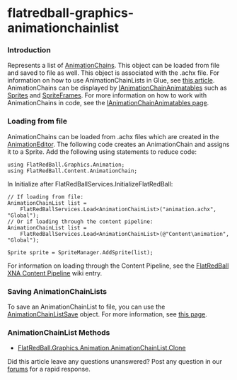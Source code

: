 # flatredball-graphics-animationchainlist

### Introduction

Represents a list of [AnimationChains](../../../../../frb/docs/index.php). This object can be loaded from file and saved to file as well. This object is associated with the .achx file. For information on how to use AnimationChainLists in Glue, see [this article](../../../../../frb/docs/index.php). AnimationChains can be displayed by [IAnimationChainAnimatables](../../../../../frb/docs/index.php) such as [Sprites](../../../../../frb/docs/index.php) and [SpriteFrames](../../../../../frb/docs/index.php). For more information on how to work with AnimationChains in code, see the [IAnimationChainAnimatables page](../../../../../frb/docs/index.php).

### Loading from file

AnimationChains can be loaded from .achx files which are created in the [AnimationEditor](../../../../../AnimationEditorWiki.md). The following code creates an AnimationChain and assigns it to a Sprite. Add the following using statements to reduce code:

```
using FlatRedBall.Graphics.Animation;
using FlatRedBall.Content.AnimationChain;
```

In Initialize after FlatRedBallServices.InitializeFlatRedBall:

```
// If loading from file:
AnimationChainList list = 
    FlatRedBallServices.Load<AnimationChainList>("animation.achx", "Global");
// Or if loading through the content pipeline:
AnimationChainList list = 
    FlatRedBallServices.Load<AnimationChainList>(@"Content\animation", "Global"); 

Sprite sprite = SpriteManager.AddSprite(list);
```

For information on loading through the Content Pipeline, see the [FlatRedBall XNA Content Pipeline](../../../../../frb/docs/index.php) wiki entry.

### Saving AnimationChainLists

To save an AnimationChainList to file, you can use the [AnimationChainListSave](../../../../../frb/docs/index.php) object. For more information, see [this page](../../../../../frb/docs/index.php).

### AnimationChainList Methods

* [FlatRedBall.Graphics.Animation.AnimationChainList.Clone](../../../../../frb/docs/index.php)

Did this article leave any questions unanswered? Post any question in our [forums](../../../../../frb/forum.md) for a rapid response.
